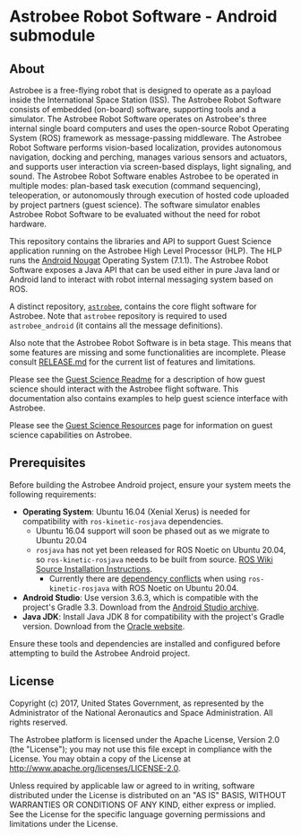 # Astrobee Robot Software - Android submodule

## About

Astrobee is a free-flying robot that is designed to operate as a payload inside
the International Space Station (ISS). The Astrobee Robot Software consists of
embedded (on-board) software, supporting tools and a simulator. The Astrobee
Robot Software operates on Astrobee's three internal single board computers and
uses the open-source Robot Operating System (ROS) framework as message-passing
middleware. The Astrobee Robot Software performs vision-based localization,
provides autonomous navigation, docking and perching, manages various sensors
and actuators, and supports user interaction via screen-based displays, light
signaling, and sound. The Astrobee Robot Software enables Astrobee to be
operated in multiple modes: plan-based task execution (command sequencing),
teleoperation, or autonomously through execution of hosted code uploaded by
project partners (guest science). The software simulator enables Astrobee Robot
Software to be evaluated without the need for robot hardware.

This repository contains the libraries and API to support Guest Science
application running on the Astrobee High Level Processor (HLP). The HLP runs the
[Android Nougat](https://www.android.com/versions/nougat-7-0/)
Operating System (7.1.1). The Astrobee Robot Software exposes a Java
API that can be used either in pure Java land or Android land to interact with
robot internal messaging system based on ROS.

A distinct repository, [`astrobee`](https://github.com/nasa/astrobee), contains
the core flight software for Astrobee. Note that `astrobee` repository is
required to used `astrobee_android` (it contains all the message definitions).

Also note that the Astrobee Robot Software is in beta stage. This means that
some features are missing and some functionalities are incomplete. Please
consult [RELEASE.md](https://github.com/nasa/astrobee/blob/HEAD/RELEASE.md) for
the current list of features and limitations.

Please see the [Guest Science Readme](guest_science_readme.md) for a description
of how guest science should interact with the Astrobee flight software. This
documentation also contains examples to help guest science interface with
Astrobee.

Please see the
[Guest Science Resources](https://www.nasa.gov/content/guest-science-resources)
page for information on guest science capabilities on Astrobee.

## Prerequisites

Before building the Astrobee Android project, ensure your system meets the following requirements:

- **Operating System**: Ubuntu 16.04 (Xenial Xerus) is needed for compatibility with `ros-kinetic-rosjava` dependencies. 
    - Ubuntu 16.04 support will soon be phased out as we migrate to Ubuntu 20.04
    - `rosjava` has not yet been released for ROS Noetic on Ubuntu 20.04, so `ros-kinetic-rosjava` needs to be built from source. [ROS Wiki Source Installation Instructions](http://wiki.ros.org/rosjava/Tutorials/kinetic/Source%20Installation).
        - Currently there are [dependency conflicts](https://github.com/nasa/astrobee_android/issues/44) when using `ros-kinetic-rosjava` with ROS Noetic on Ubuntu 20.04.
- **Android Studio**: Use version 3.6.3, which is compatible with the project's Gradle 3.3. Download from the [Android Studio archive](https://developer.android.com/studio/archive).
- **Java JDK**: Install Java JDK 8 for compatibility with the project's Gradle version. Download from the [Oracle website](https://www.oracle.com/java/technologies/javase/javase-jdk8-downloads.html).

Ensure these tools and dependencies are installed and configured before attempting to build the Astrobee Android project.

## License

Copyright (c) 2017, United States Government, as represented by the
Administrator of the National Aeronautics and Space Administration.
All rights reserved.

The Astrobee platform is licensed under the Apache License, Version 2.0 (the
"License"); you may not use this file except in compliance with the License. You
may obtain a copy of the License at http://www.apache.org/licenses/LICENSE-2.0.

Unless required by applicable law or agreed to in writing, software distributed
under the License is distributed on an "AS IS" BASIS, WITHOUT WARRANTIES OR
CONDITIONS OF ANY KIND, either express or implied. See the License for the
specific language governing permissions and limitations under the License.
